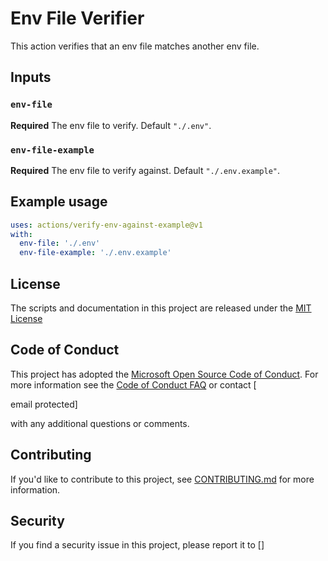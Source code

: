 <!-- A README file for a github action which verifys that an env file matches another env file -->

# Env File Verifier

This action verifies that an env file matches another env file.

## Inputs

### `env-file`

**Required** The env file to verify. Default `"./.env"`.

### `env-file-example`

**Required** The env file to verify against. Default `"./.env.example"`.

## Example usage

```yaml
uses: actions/verify-env-against-example@v1
with:
  env-file: './.env'
  env-file-example: './.env.example'
```

## License

The scripts and documentation in this project are released under the [MIT License](LICENSE)

## Code of Conduct

This project has adopted the [Microsoft Open Source Code of Conduct](https://opensource.microsoft.com/codeofconduct/). For more information see the [Code of Conduct FAQ](https://opensource.microsoft.com/codeofconduct/faq/) or contact [

email protected]

with any additional questions or comments.

## Contributing

If you'd like to contribute to this project, see [CONTRIBUTING.md](CONTRIBUTING.md) for more information.

## Security

If you find a security issue in this project, please report it to []